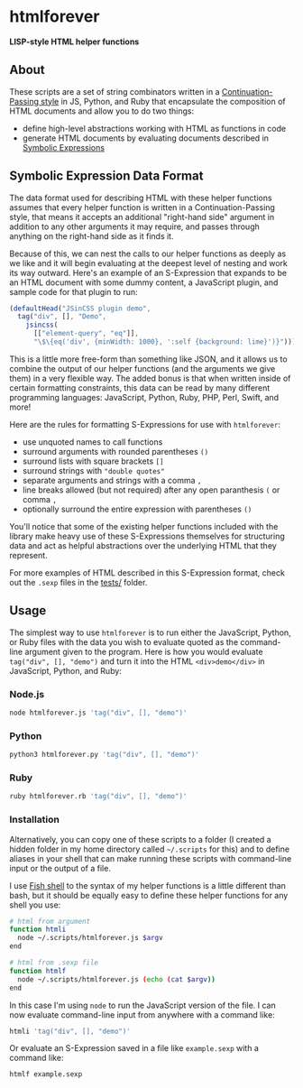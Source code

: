 # htmlforever

**LISP-style HTML helper functions**

## About

These scripts are a set of string combinators written in a [Continuation-Passing style](https://en.wikipedia.org/wiki/Continuation-passing_style) in JS, Python, and Ruby that encapsulate the composition of HTML documents and allow you to do two things:

- define high-level abstractions working with HTML as functions in code
- generate HTML documents by evaluating documents described in [Symbolic Expressions](https://en.wikipedia.org/wiki/S-expression)

## Symbolic Expression Data Format

The data format used for describing HTML with these helper functions assumes that every helper function is written in a Continuation-Passing style, that means it accepts an additional "right-hand side" argument in addition to any other arguments it may require, and passes through anything on the right-hand side as it finds it.

Because of this, we can nest the calls to our helper functions as deeply as we like and it will begin evaluating at the deepest level of nesting and work its way outward. Here's an example of an S-Expression that expands to be an HTML document with some dummy content, a JavaScript plugin, and sample code for that plugin to run:

```js
(defaultHead("JSinCSS plugin demo",
  tag("div", [], "Demo",
    jsincss(
      [["element-query", "eq"]],
      "\$\{eq('div', {minWidth: 1000}, ':self {background: lime}')}"))))
```

This is a little more free-form than something like JSON, and it allows us to combine the output of our helper functions (and the arguments we give them) in a very flexible way. The added bonus is that when written inside of certain formatting constraints, this data can be read by many different programming languages: JavaScript, Python, Ruby, PHP, Perl, Swift, and more!

Here are the rules for formatting S-Expressions for use with `htmlforever`:

- use unquoted names to call functions
- surround arguments with rounded parentheses `()`
- surround lists with square brackets `[]`
- surround strings with `"double quotes"`
- separate arguments and strings with a comma `,`
- line breaks allowed (but not required) after any open paranthesis `(` or comma `,`
- optionally surround the entire expression with parentheses `()`

You'll notice that some of the existing helper functions included with the library make heavy use of these S-Expressions themselves for structuring data and act as helpful abstractions over the underlying HTML that they represent.

For more examples of HTML described in this S-Expression format, check out the `.sexp` files in the [tests/](tests/) folder.

## Usage

The simplest way to use `htmlforever` is to run either the JavaScript, Python, or Ruby files with the data you wish to evaluate quoted as the command-line argument given to the program. Here is how you would evaluate `tag("div", [], "demo")` and turn it into the HTML `<div>demo</div>` in JavaScript, Python, and Ruby:

### Node.js

```bash
node htmlforever.js 'tag("div", [], "demo")'
```

### Python

```bash
python3 htmlforever.py 'tag("div", [], "demo")'
```

### Ruby

```bash
ruby htmlforever.rb 'tag("div", [], "demo")'
```

### Installation

Alternatively, you can copy one of these scripts to a folder (I created a hidden folder in my home directory called `~/.scripts` for this) and to define aliases in your shell that can make running these scripts with command-line input or the output of a file.

I use [Fish shell](https://fishshell.com/) to the syntax of my helper functions is a little different than bash, but it should be equally easy to define these helper functions for any shell you use:

```sh
# html from argument
function htmli
  node ~/.scripts/htmlforever.js $argv
end

# html from .sexp file
function htmlf
  node ~/.scripts/htmlforever.js (echo (cat $argv))
end
```

In this case I'm using `node` to run the JavaScript version of the file. I can now evaluate command-line input from anywhere with a command like:

```sh
htmli 'tag("div", [], "demo")'
```

Or evaluate an S-Expression saved in a file like `example.sexp` with a command like:

```sh
htmlf example.sexp
```
